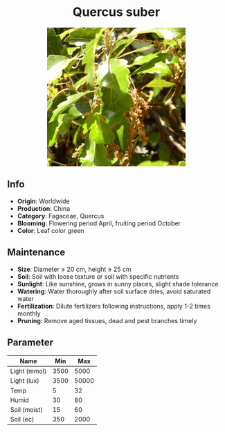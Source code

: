 <h1 align='center'>Quercus suber</h1>
<p align="center">
    <img 
        align='center'
        width='320'
        src="../images/quercus suber.png" 
        alt='Quercus suber' />
</p>

## Info

 - **Origin**: Worldwide
 - **Production**: China
 - **Category**: Fagaceae, Quercus
 - **Blooming**: Flowering period April, fruiting period October
 - **Color**: Leaf color green

## Maintenance

 - **Size**: Diameter ≥ 20 cm, height ≥ 25 cm
 - **Soil**: Soil with loose texture or soil with specific nutrients
 - **Sunlight**: Like sunshine, grows in sunny places, slight shade tolerance
 - **Watering**: Water thoroughly after soil surface dries, avoid saturated water
 - **Fertilization**: Dilute fertilizers following instructions, apply 1-2 times monthly
 - **Pruning**: Remove aged tissues, dead and pest branches timely

## Parameter

| Name         | Min  | Max   |
|--------------|------|-------|
| Light (mmol) | 3500 | 5000  |
| Light (lux)  | 3500 | 50000 |
| Temp         | 5    | 32    |
| Humid        | 30   | 80    |
| Soil (moist) | 15   | 60    |
| Soil (ec)    | 350  | 2000  |